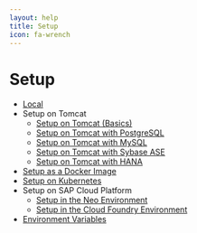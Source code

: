 ```yaml
---
layout: help
title: Setup
icon: fa-wrench
---
```


Setup
===

* [Local](setup_desktop.html)
* Setup on Tomcat
  * [Setup on Tomcat (Basics)](setup_tomcat.html)
  * [Setup on Tomcat with PostgreSQL](setup_tomcat_postgresql.html)
  * [Setup on Tomcat with MySQL](setup_tomcat_mysql.html)
  * [Setup on Tomcat with Sybase ASE](setup_tomcat_sybase.html)
  * [Setup on Tomcat with HANA](setup_tomcat_hana.html)
* [Setup as a Docker Image](setup_docker.html)
* [Setup on Kubernetes](setup_kubernetes.html)
* Setup on SAP Cloud Platform
  * [Setup in the Neo Environment](setup_sapcp.html)
  * [Setup in the Cloud Foundry Environment](setup_cloudfoundry.html)
* [Environment Variables](setup_environment_variables.html)

